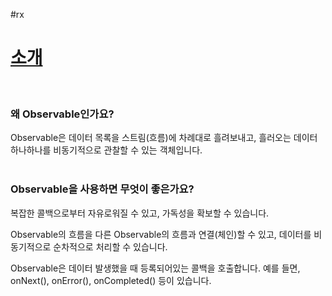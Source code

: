 #rx

# [소개](http://reactivex.io/intro.html)
<br>

### 왜 Observable인가요?
Observable은 데이터 목록을 스트림(흐름)에 차례대로 흘려보내고, 흘러오는 데이터 하나하나를 비동기적으로 관찰할 수 있는 객체입니다.
<br>
<br>

### Observable을 사용하면 무엇이 좋은가요?
복잡한 콜백으로부터 자유로워질 수 있고, 가독성을 확보할 수 있습니다.
<br>

Observable의 흐름을 다른 Observable의 흐름과 연결(체인)할 수 있고, 데이터를 비동기적으로 순차적으로 처리할 수 있습니다.
<br>

Observable은 데이터 발생했을 때 등록되어있는 콜백을 호출합니다. 예를 들면, onNext(), onError(), onCompleted() 등이 있습니다.
